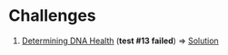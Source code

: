 # Challenges

1. [Determining DNA Health](https://www.hackerrank.com/challenges/determining-dna-health/problem) (**test #13 failed**) => [Solution](determining-dna-health/Program.cs)

